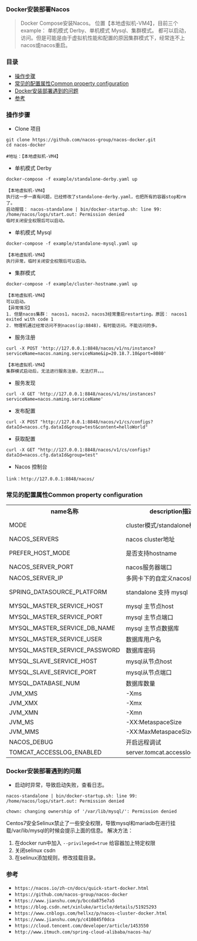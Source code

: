 ### Docker安装部署Nacos

> Docker Compose安装Nacos。 位置【本地虚拟机-VM4】，目前三个example： 单机模式 Derby、单机模式 Mysql、集群模式。
> 都可以启动，访问。但是可能是由于虚拟机性能和配置的原因集群模式下，经常连不上nacos或nacos重启。

### 目录
* [操作步骤](#操作步骤)
* [常见的配置属性Common property configuration](#常见的配置属性Common-property-configuration)
* [Docker安装部署遇到的问题](#Docker安装部署遇到的问题)
* [参考](#参考)

### 操作步骤
* Clone 项目
```text
git clone https://github.com/nacos-group/nacos-docker.git
cd nacos-docker

#地址：【本地虚拟机-VM4】  
```

* 单机模式 Derby
```text
docker-compose -f example/standalone-derby.yaml up

【本地虚拟机-VM4】
执行这一步一直有问题，已经修改了standalone-derby.yaml，也把所有的容器stop和rm了。
启动报错： nacos-standalone | bin/docker-startup.sh: line 99: /home/nacos/logs/start.out: Permission denied
临时关闭安全权限后可以启动。
```

* 单机模式 Mysql
```text
docker-compose -f example/standalone-mysql.yaml up

【本地虚拟机-VM4】
执行异常，临时关闭安全权限后可以启动。
```

* 集群模式
```text
docker-compose -f example/cluster-hostname.yaml up

【本地虚拟机-VM4】
可以启动。
【异常情况】
1. 但是nacos集群： nacos1，nacos2，nacos3经常重启restarting。原因： nacos1 exited with code 1
2. 物理机通过经常访问不到nacos(ip:8848)，有时能访问。不能访问的多。
``` 

* 服务注册
```text
curl -X POST 'http://127.0.0.1:8848/nacos/v1/ns/instance?serviceName=nacos.naming.serviceName&ip=20.18.7.10&port=8080'

【本地虚拟机-VM4】
集群模式启动后，无法进行服务注册，无法打开。。。
```

* 服务发现
```text
curl -X GET 'http://127.0.0.1:8848/nacos/v1/ns/instances?serviceName=nacos.naming.serviceName'
```

* 发布配置
```text
curl -X POST "http://127.0.0.1:8848/nacos/v1/cs/configs?dataId=nacos.cfg.dataId&group=test&content=helloWorld"
```

* 获取配置
```text
curl -X GET "http://127.0.0.1:8848/nacos/v1/cs/configs?dataId=nacos.cfg.dataId&group=test"
```

* Nacos 控制台
```text
link：http://127.0.0.1:8848/nacos/
```

### 常见的配置属性Common property configuration
<table>
  <tr><th>name名称</th><th>description描述</th><th>option选项</th></tr>
  <tr><td>MODE</td><td>cluster模式/standalone模式</td><td>cluster/standalone default cluster</td></tr>
  <tr><td>NACOS_SERVERS</td><td>nacos cluster地址</td><td>eg. ip1,ip2,ip3</td></tr>
  <tr><td>PREFER_HOST_MODE</td><td>是否支持hostname</td><td>hostname/ip default ip</td></tr>
  <tr><td>NACOS_SERVER_PORT</td><td>nacos服务器端口</td><td>default 8848</td></tr>
  <tr><td>NACOS_SERVER_IP</td><td>多网卡下的自定义nacos服务器IP</td><td></td></tr>
  <tr><td>SPRING_DATASOURCE_PLATFORM</td><td>standalone 支持 mysql</td><td>mysql / empty default empty</td></tr>
  <tr><td>MYSQL_MASTER_SERVICE_HOST</td><td>mysql 主节点host</td><td></td></tr>
  <tr><td>MYSQL_MASTER_SERVICE_PORT</td><td>mysql 主节点端口</td><td>default : 3306</td></tr>
  <tr><td>MYSQL_MASTER_SERVICE_DB_NAME</td><td>mysql 主节点数据库</td><td></td></tr>
  <tr><td>MYSQL_MASTER_SERVICE_USER</td><td>数据库用户名</td><td></td></tr>
  <tr><td>MYSQL_MASTER_SERVICE_PASSWORD</td><td>数据库密码</td><td></td></tr>
  <tr><td>MYSQL_SLAVE_SERVICE_HOST</td><td>mysql从节点host</td><td></td></tr>
  <tr><td>MYSQL_SLAVE_SERVICE_PORT</td><td>mysql从节点端口</td><td>default :3306</td></tr>
  <tr><td>MYSQL_DATABASE_NUM</td><td>数据库数量</td><td>default :2</td></tr>
  <tr><td>JVM_XMS</td><td>-Xms</td><td>default :2g</td></tr>
  <tr><td>JVM_XMX</td><td>-Xmx</td><td>default :2g</td></tr>
  <tr><td>JVM_XMN</td><td>-Xmn</td><td>default :1g</td></tr>
  <tr><td>JVM_MS</td><td>-XX:MetaspaceSize</td><td>default :128m</td></tr>
  <tr><td>JVM_MMS</td><td>-XX:MaxMetaspaceSize</td><td>default :320m</td></tr>
  <tr><td>NACOS_DEBUG</td><td>开启远程调试</td><td>y/n default :n</td></tr>
  <tr><td>TOMCAT_ACCESSLOG_ENABLED</td><td>server.tomcat.accesslog.enabled</td><td>default :false</td></tr>
</table>

### Docker安装部署遇到的问题
* 启动时异常，导致启动失败，查看日志。 
```text
nacos-standalone | bin/docker-startup.sh: line 99: /home/nacos/logs/start.out: Permission denied

chown: changing ownership of '/var/lib/mysql/': Permission denied
```
Centos7安全Selinux禁止了一些安全权限，导致mysql和mariadb在进行挂载/var/lib/mysql的时候会提示上面的信息。
解决方法：
1. 在docker run中加入 `--privileged=true`  给容器加上特定权限
2. 关闭selinux csdn
3. 在selinux添加规则，修改挂载目录。


### 参考
* `https://nacos.io/zh-cn/docs/quick-start-docker.html`
* `https://github.com/nacos-group/nacos-docker`
* `https://www.jianshu.com/p/bccda875e7a5`
* `https://blog.csdn.net/xinluke/article/details/51925293`
* `https://www.cnblogs.com/hellxz/p/nacos-cluster-docker.html`
* `https://www.jianshu.com/p/c410845f0dca`
* `https://cloud.tencent.com/developer/article/1453550`
* `http://www.itmuch.com/spring-cloud-alibaba/nacos-ha/`